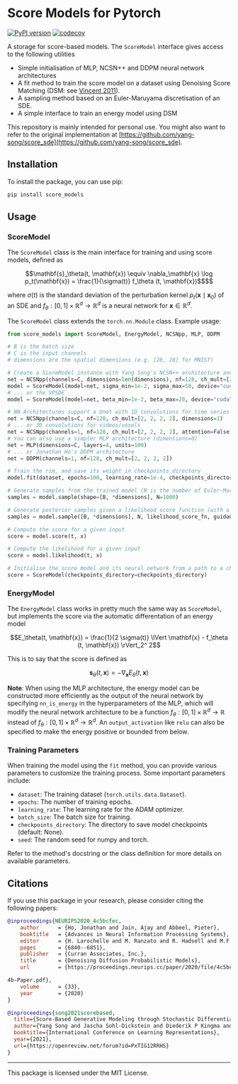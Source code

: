 # Score Models for Pytorch

[![PyPI version](https://badge.fury.io/py/score_models.svg)](https://badge.fury.io/py/score_models)
[![codecov](https://codecov.io/gh/AlexandreAdam/torch_score_models/branch/dev/graph/badge.svg)](https://codecov.io/gh/AlexandreAdam/torch_score_models)

A storage for score-based models. The `ScoreModel` interface gives access to the following utilities
- Simple initialisation of MLP, NCSN++ and DDPM neural network architectures
- A fit method to train the score model on a dataset using Denoising Score Matching (DSM: see [Vincent 2011](https://www.iro.umontreal.ca/~vincentp/Publications/DenoisingScoreMatching_NeuralComp2011.pdf)).
- A sampling method based on an Euler-Maruyama discretisation of an SDE. 
- A simple interface to train an energy model using DSM

This repository is mainly intended for personal use. 
You might also want to refer to the original implementation at [https://github.com/yang-song/score_sde](https://github.com/yang-song/score_sde).

## Installation

To install the package, you can use pip:

```bash
pip install score_models
```

## Usage


### ScoreModel

The `ScoreModel` class is the main interface for training and using score models, defined as

```math
\mathbf{s}_\theta(t, \mathbf{x}) \equiv \nabla_\mathbf{x} \log p_t(\mathbf{x}) = \frac{1}{\sigma(t)} f_\theta (t, \mathbf{x})$$
```

where $\sigma(t)$ is the standard deviation of the perturbation kernel $`p_t(\mathbf{x} \mid \mathbf{x}_0)`$
of an SDE and $f_\theta : [0, 1] \times\mathbb{R}^d \to \mathbb{R}^d$ is a neural network for $\mathbf{x} \in \mathbb{R}^d$. 

The `ScoreModel` class extends the `torch.nn.Module` class. Example usage:

```python
from score_models import ScoreModel, EnergyModel, NCSNpp, MLP, DDPM

# B is the batch size
# C is the input channels
# dimensions are the spatial dimensions (e.g. [28, 28] for MNIST)

# Create a ScoreModel instance with Yang Song's NCSN++ architecture and the VESDE
net = NCSNpp(channels=C, dimensions=len(dimensions), nf=128, ch_mult=[2, 2, 2, 2])
model = ScoreModel(model=net, sigma_min=1e-2, sigma_max=50, device="cuda")
# ... or the VPSDE
model = ScoreModel(model=net, beta_min=1e-2, beta_max=20, device="cuda")

# NN Architectures support a Unet with 1D convolutions for time series input data
net = NCSNpp(channels=C, nf=128, ch_mult=[2, 2, 2, 2], dimensions=1)
# ... or 3D convolutions for videos/voxels
net = NCSNpp(channels=1, nf=128, ch_mult=[2, 2, 2, 2], attention=False, dimensions=3)
# You can also use a simpler MLP architecture (dimensions=0)
net = MLP(dimensions=C, layers=4, units=100)
# ... or Jonathan Ho's DDPM architecture
net = DDPM(channels=1, nf=128, ch_mult=[2, 2, 2, 2])

# Train the rim, and save its weight in checkpoints_directory
model.fit(dataset, epochs=100, learning_rate=1e-4, checkpoints_directory=checkpoints_directory)

# Generate samples from the trained model (N is the number of Euler-Maruyam steps)
samples = model.sample(shape=[B, *dimensions], N=1000)

# Generate posterior samples given a likelihood score function (with a specified guidance factor, defaults to 1.)
samples = model.sample([B, *dimensions], N, likelihood_score_fn, guidance_factor)

# Compute the score for a given input
score = model.score(t, x)

# Compute the likelihood for a given input
score = model.likelihood(t, x)

# Initialise the score model and its neural network from a path to a checkpoint directory 
score = ScoreModel(checkpoints_directory=checkpoints_directory)
```

### EnergyModel

The `EnergyModel` class works in pretty much the same way as `ScoreModel`, but implements the score via the 
automatic differentation of an energy model
```math
E_\theta(t, \mathbf{x}) = \frac{1}{2 \sigma(t)} \lVert \mathbf{x} - f_\theta (t, \mathbf{x}) \rVert_2^ 2
```

This is to say that the score is defined as
```math
\mathbf{s}_\theta (t, \mathbf{x}) = - \nabla_\mathbf{x} E_\theta(t, \mathbf{x}) 
```


**Note**: When using the MLP architecture, the energy model can be constructed more efficiently as the output of the
neural network by specifying `nn_is_energy` in the hyperparameters of the MLP, which will modify the neural network 
architecture to be a function $f_\theta: [0, 1] \times\mathbb{R}^d \to \mathbb{R}$ instead of $f_\theta: [0, 1] \times\mathbb{R}^d \to \mathbb{R}^d$. An `output_activation` like `relu` 
can also be specified to make the energy positive or bounded from below.


### Training Parameters

When training the model using the `fit` method, you can provide various parameters to customize the training process. Some important parameters include:

- `dataset`: The training dataset (`torch.utils.data.Dataset`).
- `epochs`: The number of training epochs.
- `learning_rate`: The learning rate for the ADAM optimizer.
- `batch_size`: The batch size for training.
- `checkpoints_directory`: The directory to save model checkpoints (default: None).
- `seed`: The random seed for numpy and torch.

Refer to the method's docstring or the class definition for more details on available parameters.

## Citations

If you use this package in your research, please consider citing the following papers:

```bibtex
@inproceedings{NEURIPS2020_4c5bcfec,
    author      = {Ho, Jonathan and Jain, Ajay and Abbeel, Pieter},
    booktitle   = {Advances in Neural Information Processing Systems},
    editor      = {H. Larochelle and M. Ranzato and R. Hadsell and M.F. Balcan and H. Lin},
    pages       = {6840--6851},
    publisher   = {Curran Associates, Inc.},
    title       = {Denoising Diffusion Probabilistic Models},
    url         = {https://proceedings.neurips.cc/paper/2020/file/4c5bcfec8584af0d967f1ab10179ca

4b-Paper.pdf},
    volume      = {33},
    year        = {2020}
}
```

```bibtex
@inproceedings{song2021scorebased,
  title={Score-Based Generative Modeling through Stochastic Differential Equations},
  author={Yang Song and Jascha Sohl-Dickstein and Diederik P Kingma and Abhishek Kumar and Stefano Ermon and Ben Poole},
  booktitle={International Conference on Learning Representations},
  year={2021},
  url={https://openreview.net/forum?id=PxTIG12RRHS}
}
```

---

This package is licensed under the MIT License.

